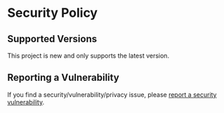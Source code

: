 # Security Policy

## Supported Versions

This project is new and only supports the latest version.

## Reporting a Vulnerability

If you find a security/vulnerability/privacy issue, please [report a security vulnerability](https://github.com/asheroto/Chocolatey-Package-Updater/security/advisories/new).